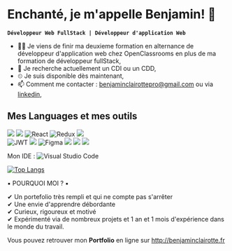 # Enchanté, je m'appelle Benjamin! 👋

**`Développeur Web FullStack | Développeur d'application Web`**

- 👨‍🎓  Je viens de finir ma deuxieme formation en alternance de développeur d'application web chez OpenClassrooms en plus de ma formation de développeur fullStack,
- 🔭 Je recherche actuellement un CDI ou un CDD,
- ⏲ Je suis disponible dès maintenant,
- 📫 Comment me contacter : benjaminclairottepro@gmail.com ou via <a href="https://www.linkedin.com/in/benjamin-clairotte/">linkedin</a>,

## Mes Languages et mes outils
![](https://img.shields.io/badge/typescript%20-%23007ACC.svg?&style=for-the-badge&logo=typescript&logoColor=white)
![](https://img.shields.io/badge/vue.js-41b883.svg?&style=for-the-badge&logo=vue.js&logoColor=white)
![React](https://img.shields.io/badge/react-%2320232a.svg?style=for-the-badge&logo=react&logoColor=%2361DAFB)
![Redux](https://img.shields.io/badge/redux-%23593d88.svg?style=for-the-badge&logo=redux&logoColor=white)
![](https://img.shields.io/badge/node.js%20-%2343853D.svg?&style=for-the-badge&logo=node.js&logoColor=white) <br/>
![JWT](https://img.shields.io/badge/JWT-black?style=for-the-badge&logo=JSON%20web%20tokens) 
![](https://img.shields.io/badge/SASS%20-hotpink.svg?&style=for-the-badge&logo=SASS&logoColor=white)
![Figma](https://img.shields.io/badge/figma-%23F24E1E.svg?style=for-the-badge&logo=figma&logoColor=white)
![](https://img.shields.io/badge/mysql-%2300f.svg?&style=for-the-badge&logo=mysql&logoColor=white)
![](https://img.shields.io/badge/MongoDB-%234ea94b.svg?&style=for-the-badge&logo=mongodb&logoColor=white)
![](https://img.shields.io/badge/git%20-%23F05033.svg?&style=for-the-badge&logo=git&logoColor=white)

Mon IDE : 
![Visual Studio Code](https://img.shields.io/badge/Visual%20Studio%20Code-0078d7.svg?style=for-the-badge&logo=visual-studio-code&logoColor=white)

[![Top Langs](https://github-readme-stats.vercel.app/api/top-langs/?username=naitchi)](https://github.com/anuraghazra/github-readme-stats)

▪ POURQUOI MOI ? ▪<br/>

✔ Un portefolio très rempli et qui ne compte pas s'arrêter<br/>
✔ Une envie d'apprendre débordante <br/>
✔ Curieux, rigoureux et motivé<br/>
✔ Expérimenté via de nombreux projets et 1 an et 1 mois d'expérience dans le monde du travail.<br/>

Vous pouvez retrouver mon **Portfolio** en ligne sur http://benjaminclairotte.fr
